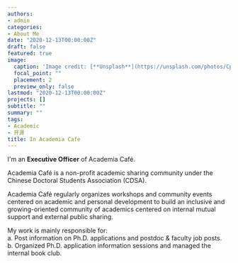 ```yaml
---
authors:
- admin
categories:
- About Me
date: "2020-12-13T00:00:00Z"
draft: false
featured: true
image:
  caption: 'Image credit: [**Unsplash**](https://unsplash.com/photos/CpkOjOcXdUY)'
  focal_point: ""
  placement: 2
  preview_only: false
lastmod: "2020-12-13T00:00:00Z"
projects: []
subtitle: ""
summary: ""
tags:
- Academic
- 开源
title: In Academia Cafe
---
```


I'm an **Executive Officer** of Academia Café.

Academia Café is a non-profit academic sharing community under the Chinese Doctoral Students Association (CDSA).

Academia Café regularly organizes workshops and community events centered on academic and personal development to build an inclusive and growing-oriented community of academics centered on internal mutual support and external public sharing.

My work is mainly responsible for:  
a. Post information on Ph.D. applications and postdoc & faculty job posts.  
b. Organized Ph.D. application information sessions and managed the internal book club.  
